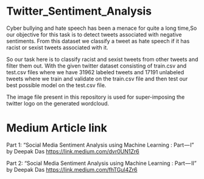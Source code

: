 # Twitter_Sentiment_Analysis

Cyber bullying and hate speech has been a menace for quite a long time,So our objective for this task is to detect tweets associated with negative sentiments.
From this dataset we classify a tweet as hate speech if it has racist or sexist tweets associated with it.

So our task here is to classify racist and sexist tweets from other tweets and filter them out.
With the given twitter dataset consisting of train.csv and test.csv files where we have 31962 labeled tweets and 17191 unlabeled tweets where we train and validate on the train.csv file and then test our best possible model on the test.csv file.

The image file present in this repository is used for super-imposing the twitter logo on the generated wordcloud.

# Medium Article link 
Part 1: “Social Media Sentiment Analysis using Machine Learning : Part — I” by Deepak Das
https://link.medium.com/dvr0UN1Zr6


Part 2: “Social Media Sentiment Analysis using Machine Learning : Part — II” by Deepak Das 
https://link.medium.com/fhTGul4Zr6
